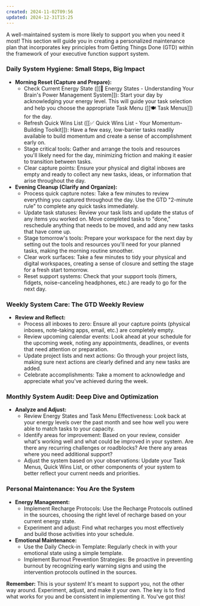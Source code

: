 ```yaml
---
created: 2024-11-02T09:56
updated: 2024-12-31T15:25
---
```


A well-maintained system is more likely to support you when you need it most! This section will guide you in creating a personalized maintenance plan that incorporates key principles from Getting Things Done (GTD) within the framework of your executive function support system.

### Daily System Hygiene: Small Steps, Big Impact

- **Morning Reset (Capture and Prepare):**
    - Check Current Energy State ([[🔋 Energy States - Understanding Your Brain's Power Management System]]): Start your day by acknowledging your energy level. This will guide your task selection and help you choose the appropriate Task Menu ([[🍽️ Task Menus]]) for the day.
    - Refresh Quick Wins List ([[✅ Quick Wins List - Your Momentum-Building Toolkit]]): Have a few easy, low-barrier tasks readily available to build momentum and create a sense of accomplishment early on.
    - Stage critical tools: Gather and arrange the tools and resources you'll likely need for the day, minimizing friction and making it easier to transition between tasks.
    - Clear capture points: Ensure your physical and digital inboxes are empty and ready to collect any new tasks, ideas, or information that arise throughout the day.
- **Evening Cleanup (Clarify and Organize):**
    - Process quick capture notes: Take a few minutes to review everything you captured throughout the day. Use the GTD "2-minute rule" to complete any quick tasks immediately.
    - Update task statuses: Review your task lists and update the status of any items you worked on. Move completed tasks to "done," reschedule anything that needs to be moved, and add any new tasks that have come up.
    - Stage tomorrow's tools: Prepare your workspace for the next day by setting out the tools and resources you'll need for your planned tasks, making the morning routine smoother.
    - Clear work surfaces: Take a few minutes to tidy your physical and digital workspaces, creating a sense of closure and setting the stage for a fresh start tomorrow.
    - Reset support systems: Check that your support tools (timers, fidgets, noise-canceling headphones, etc.) are ready to go for the next day.

### Weekly System Care: The GTD Weekly Review

- **Review and Reflect:**
    - Process all inboxes to zero: Ensure all your capture points (physical inboxes, note-taking apps, email, etc.) are completely empty.
    - Review upcoming calendar events: Look ahead at your schedule for the upcoming week, noting any appointments, deadlines, or events that need attention or preparation.
    - Update project lists and next actions: Go through your project lists, making sure next actions are clearly defined and any new tasks are added.
    - Celebrate accomplishments: Take a moment to acknowledge and appreciate what you've achieved during the week.

### Monthly System Audit: Deep Dive and Optimization

- **Analyze and Adjust:**
    - Review Energy States and Task Menu Effectiveness: Look back at your energy levels over the past month and see how well you were able to match tasks to your capacity.
    - Identify areas for improvement: Based on your review, consider what's working well and what could be improved in your system. Are there any recurring challenges or roadblocks? Are there any areas where you need additional support?
    - Adjust the system based on your observations: Update your Task Menus, Quick Wins List, or other components of your system to better reflect your current needs and priorities.

### Personal Maintenance: You Are the System

- **Energy Management:**
    - Implement Recharge Protocols: Use the Recharge Protocols outlined in the sources, choosing the right level of recharge based on your current energy state.
    - Experiment and adjust: Find what recharges you most effectively and build those activities into your schedule.
- **Emotional Maintenance:**
    - Use the Daily Check-in Template: Regularly check in with your emotional state using a simple template.
    - Implement Burnout Prevention Strategies: Be proactive in preventing burnout by recognizing early warning signs and using the intervention protocols outlined in the sources.

**Remember:** This is your system! It's meant to support you, not the other way around. Experiment, adjust, and make it your own. The key is to find what works for you and be consistent in implementing it. You've got this!
